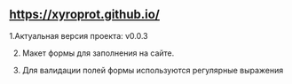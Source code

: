 ## https://xyroprot.github.io/

1.Актуальная версия проекта: v0.0.3


2. Макет формы для заполнения на сайте.


3. Для валидации полей формы используются регулярные выражения
